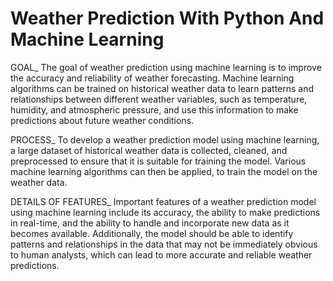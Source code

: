 # Weather Prediction With Python And Machine Learning

GOAL_
The goal of weather prediction using machine learning is to improve the accuracy and reliability of weather forecasting. 
Machine learning algorithms can be trained on historical weather data to learn patterns and relationships between different weather variables,
such as temperature, humidity, and atmospheric pressure, and use this information to make predictions about future weather conditions.

PROCESS_
To develop a weather prediction model using machine learning, a large dataset of historical weather data is collected, cleaned,
and preprocessed to ensure that it is suitable for training the model.
Various machine learning algorithms can then be applied, to train the model on the weather data.

DETAILS OF FEATURES_
Important features of a weather prediction model using machine learning include its accuracy, the ability to make predictions in real-time,
and the ability to handle and incorporate new data as it becomes available. Additionally, the model should be able to identify patterns and
relationships in the data that may not be immediately obvious to human analysts, which can lead to more accurate and reliable weather predictions.
